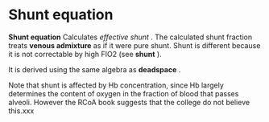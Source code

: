 # Shunt equation

**Shunt equation** Calculates *effective shunt* . The calculated shunt
fraction treats **venous admixture** as if it were pure shunt. Shunt is
different because it is not correctable by high FIO2 (see **shunt** ).

It is derived using the same algebra as **deadspace** .

Note that shunt is affected by Hb concentration, since Hb largely
determines the content of oxygen in the fraction of blood that passes
alveoli. However the RCoA book suggests that the college do not believe
this.xxx

